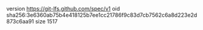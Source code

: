 version https://git-lfs.github.com/spec/v1
oid sha256:3e6360ab75b4e418125b7ee1cc21786f9c83d7cb7562c6a8d223e2d873c6aa91
size 1517
